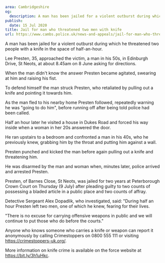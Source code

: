 ```yaml
area: Cambridgeshire
og:
  description: A man has been jailed for a violent outburst during which he threatened two people with a knife in the space of half-an-hour.
publish:
  date: 15 Jul 2020
title: Jail for man who threatened two men with knife
url: https://www.cambs.police.uk/news-and-appeals/jail-for-man-who-threatened-two-men-with-knife
```

A man has been jailed for a violent outburst during which he threatened two people with a knife in the space of half-an-hour.

Lee Presten, 35, approached the victim, a man in his 50s, in Edinburgh Drive, St Neots, at about 8.45am on 8 June asking for directions.

When the man didn't know the answer Presten became agitated, swearing at him and raising his fist.

To defend himself the man struck Presten, who retaliated by pulling out a knife and pointing it towards him.

As the man fled to his nearby home Presten followed, repeatedly warning he was "going to do him", before running off after being told police had been called.

Half an hour later he visited a house in Dukes Road and forced his way inside when a woman in her 20s answered the door.

He ran upstairs to a bedroom and confronted a man in his 40s, who he previously knew, grabbing him by the throat and putting him against a wall.

Presten punched and kicked the man before again pulling out a knife and threatening him.

He was disarmed by the man and woman when, minutes later, police arrived and arrested Presten.

Presten, of Barnes Close, St Neots, was jailed for two years at Peterborough Crown Court on Thursday (9 July) after pleading guilty to two counts of possessing a bladed article in a public place and two counts of affray.

Detective Sergeant Alex Dopadlik, who investigated, said: "During half an hour Presten left two men, one of which he knew, fearing for their lives.

"There is no excuse for carrying offensive weapons in public and we will continue to put those who do before the courts."

Anyone who knows someone who carries a knife or weapon can report it anonymously by calling Crimestoppers on 0800 555 111 or visiting https://crimestoppers-uk.org/.

More information on knife crime is available on the force website at https://bit.ly/3h1uHkc.
